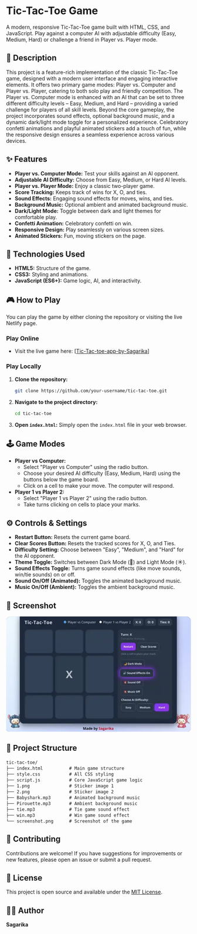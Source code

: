 # Tic-Tac-Toe Game

A modern, responsive Tic-Tac-Toe game built with HTML, CSS, and JavaScript. Play against a computer AI with adjustable difficulty (Easy, Medium, Hard) or challenge a friend in Player vs. Player mode.

## 📖 Description

This project is a feature-rich implementation of the classic Tic-Tac-Toe game, designed with a modern user interface and engaging interactive elements. It offers two primary game modes: Player vs. Computer and Player vs. Player, catering to both solo play and friendly competition. The Player vs. Computer mode is enhanced with an AI that can be set to three different difficulty levels – Easy, Medium, and Hard – providing a varied challenge for players of all skill levels. Beyond the core gameplay, the project incorporates sound effects, optional background music, and a dynamic dark/light mode toggle for a personalized experience. Celebratory confetti animations and playful animated stickers add a touch of fun, while the responsive design ensures a seamless experience across various devices.

## ✨ Features

*   **Player vs. Computer Mode:** Test your skills against an AI opponent.
*   **Adjustable AI Difficulty:** Choose from Easy, Medium, or Hard AI levels.
*   **Player vs. Player Mode:** Enjoy a classic two-player game.
*   **Score Tracking:** Keeps track of wins for X, O, and ties.
*   **Sound Effects:** Engaging sound effects for moves, wins, and ties.
*   **Background Music:** Optional ambient and animated background music.
*   **Dark/Light Mode:** Toggle between dark and light themes for comfortable play.
*   **Confetti Animation:** Celebratory confetti on win.
*   **Responsive Design:** Play seamlessly on various screen sizes.
*   **Animated Stickers:** Fun, moving stickers on the page.

## 🚀 Technologies Used

*   **HTML5:** Structure of the game.
*   **CSS3:** Styling and animations.
*   **JavaScript (ES6+):** Game logic, AI, and interactivity.

## 🎮 How to Play

You can play the game by either cloning the repository or visiting the live Netlify page.

### Play Online

*   Visit the live game here: [[Tic-Tac-toe-app-by-Sagarika](https://tic-tac-toe-app-sagarika.netlify.app/)]

### Play Locally

1.  **Clone the repository:**
    ```bash
    git clone https://github.com/your-username/tic-tac-toe.git
    ```
2.  **Navigate to the project directory:**
    ```bash
    cd tic-tac-toe
    ```
3.  **Open `index.html`:**
    Simply open the `index.html` file in your web browser.

## 🕹️ Game Modes

*   **Player vs Computer:**
    *   Select "Player vs Computer" using the radio button.
    *   Choose your desired AI difficulty (Easy, Medium, Hard) using the buttons below the game board.
    *   Click on a cell to make your move. The computer will respond.
*   **Player 1 vs Player 2:**
    *   Select "Player 1 vs Player 2" using the radio button.
    *   Take turns clicking on cells to place your marks.

## ⚙️ Controls & Settings

*   **Restart Button:** Resets the current game board.
*   **Clear Scores Button:** Resets the tracked scores for X, O, and Ties.
*   **Difficulty Setting:** Choose between "Easy", "Medium", and "Hard" for the AI opponent.
*   **Theme Toggle:** Switches between Dark Mode (🌙) and Light Mode (☀️).
*   **Sound Effects Toggle:** Turns game sound effects (like move sounds, win/tie sounds) on or off.
*   **Sound On/Off (Animated):** Toggles the animated background music.
*   **Music On/Off (Ambient):** Toggles the ambient background music.

## 📸 Screenshot

![Screenshot of Tic-Tac-Toe Game](screenshot.png)

## 📂 Project Structure

```
tic-tac-toe/
├── index.html          # Main game structure
├── style.css           # All CSS styling
├── script.js           # Core JavaScript game logic
├── 1.png               # Sticker image 1
├── 2.png               # Sticker image 2
├── Babyshark.mp3       # Animated background music
├── Pirouette.mp3       # Ambient background music
├── tie.mp3             # Tie game sound effect
├── win.mp3             # Win game sound effect
└── screenshot.png      # Screenshot of the game
```

## 🤝 Contributing

Contributions are welcome! If you have suggestions for improvements or new features, please open an issue or submit a pull request.

## 📄 License

This project is open source and available under the [MIT License](LICENSE).

## 🧑‍💻 Author

**Sagarika**

